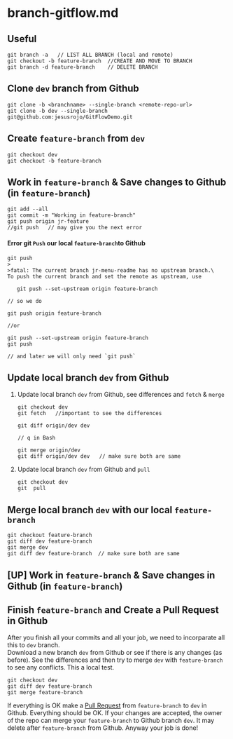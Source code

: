 # branch-gitflow.md

## Useful
```
git branch -a   // LIST ALL BRANCH (local and remote)
git checkout -b feature-branch  //CREATE AND MOVE TO BRANCH
git branch -d feature-branch    // DELETE BRANCH
```

## Clone `dev` branch from Github
```
git clone -b <branchname> --single-branch <remote-repo-url>
git clone -b dev --single-branch git@github.com:jesusrojo/GitFlowDemo.git
```
## Create `feature-branch` from `dev`
```
git checkout dev
git checkout -b feature-branch
```
## Work in `feature-branch` & Save changes to Github (in `feature-branch`)
```
git add --all
git commit -m "Working in feature-branch"	
git push origin jr-feature
//git push   // may give you the next error
```
#### Error git `Push` our local `feature-branch`to Github
 ```
git push
>
>fatal: The current branch jr-menu-readme has no upstream branch.\
To push the current branch and set the remote as upstream, use

    git push --set-upstream origin feature-branch
	
// so we do

git push origin feature-branch

//or 

git push --set-upstream origin feature-branch
git push

// and later we will only need `git push`
```

## Update local branch `dev` from Github

1. Update local branch `dev` from Github, see differences and `fetch` & `merge`
	```
	git checkout dev
	git fetch	//important to see the differences

	git diff origin/dev dev

	// q in Bash 

	git merge origin/dev
	git diff origin/dev dev   // make sure both are same
	```

2. Update local branch `dev` from Github and `pull`
	```
	git checkout dev
	git  pull
	```



## Merge local branch `dev` with our local `feature-branch`
```
git checkout feature-branch
git diff dev feature-branch
git merge dev
git diff dev feature-branch  // make sure both are same

```


## [UP] Work in `feature-branch` & Save changes in Github (in `feature-branch`)

## Finish `feature-branch` and Create a Pull Request in Github
After you finish all your commits and all your job, we need to incorparate all this to `dev` branch.\
Download a new branch `dev` from Github or see if there is any changes (as before).
See the differences and then try to merge `dev` with `feature-branch` to see any conflicts.
This a local test.
```
git checkout dev
git diff dev feature-branch 
git merge feature-branch
```
If everything is OK make a [Pull Request](https://docs.github.com/en/github/collaborating-with-pull-requests) 
from  `feature-branch` to `dev` in Github. 
Everything should be OK.
If your changes are accepted, the owner of the repo can merge your `feature-branch` to Github branch `dev`.
It may delete after `feature-branch` from Github.
Anyway your job is done!